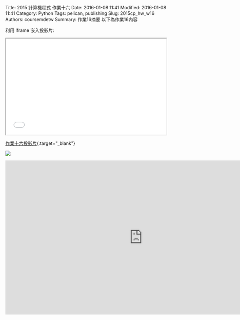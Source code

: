Title: 2015 計算機程式 作業十六
Date: 2016-01-08 11:41
Modified: 2016-01-08 11:41
Category: Python
Tags: pelican, publishing
Slug: 2015cp_hw_w16
Authors: coursemdetw
Summary: 作業16摘要
以下為作業16內容

利用 iframe 嵌入投影片:

<iframe src="40323141_cp_w16_p.html" width="500" height="300"></iframe>

[作業十六投影片](40323141_cp_w16_p.html){:target="_blank"}

<img src="https://copy.com/TAc9WNAzBgFuWSpD"></img>

<iframe width="854" height="480" src="https://www.youtube.com/embed/_s4eylqc1mU" frameborder="0" allowfullscreen></iframe>